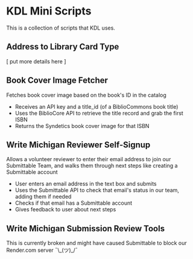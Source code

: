 # KDL Mini Scripts
This is a collection of scripts that KDL uses.

## Address to Library Card Type
[ put more details here ]

## Book Cover Image Fetcher
Fetches book cover image based on the book's ID in the catalog
- Receives an API key and a title_id (of a BiblioCommons book title)
- Uses the BiblioCore API to retrieve the title record and grab the first ISBN
- Returns the Syndetics book cover image for that ISBN

## Write Michigan Reviewer Self-Signup
Allows a volunteer reviewer to enter their email address to join our Submittable Team, and walks them through next steps like creating a Submittable account
- User enters an email address in the text box and submits
- Uses the Submittable API to check that email's status in our team, adding them if needed
- Checks if that email has a Submittable account
- Gives feedback to user about next steps

## Write Michigan Submission Review Tools
This is currently broken and might have caused Submittable to block our Render.com server ¯\\\_(ツ)\_/¯
